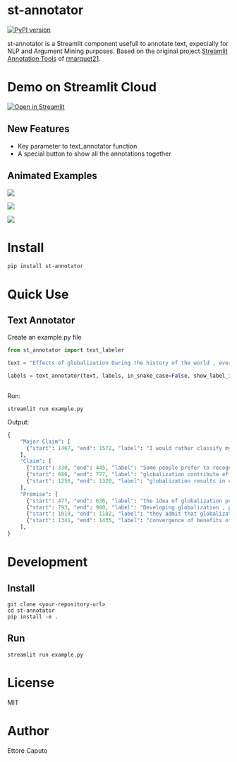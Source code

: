
# st-annotator
[![PyPI version](https://badge.fury.io/py/st-annotator.svg)](https://badge.fury.io/py/st-annotator)

st-annotator is a Streamlit component usefull to annotate text, expecially for NLP and Argument Mining purposes.
Based on the original project [Streamlit Annotation Tools](https://github.com/streamlit/annotation-tools) of [rmarquet21](https://github.com/rmarquet21).


# Demo on Streamlit Cloud
[![Open in Streamlit](https://static.streamlit.io/badges/streamlit_badge_black_white.svg)](https://app-annotator.streamlit.app)

## New Features
- Key parameter to text_annotator function
- A special button to show all the annotations together

## Animated Examples
![](docs/ann_without_input.gif)

![](docs/ann_with_custom_colors.gif)

![](docs/show_all_button.gif)

# Install

```
pip install st-annotator
```

# Quick Use

## Text Annotator

Create an example.py file

```python
from st_annotator import text_labeler

text = "Effects of globalization During the history of the world , every change has its own positive and negative sides . Globalization as a gradual change affecting all over the world is not an exception . Although it has undeniable effects on the economics of the world ; it has side effects which make it a controversial issue . <AC0> Some people prefer to recognize globalization as a threat to ethnic and religious values of people of their country </AC0> . They think that <AC1> the idea of globalization put their inherited culture in danger of uncontrolled change and make them vulnerable against the attack of imperialistic governments </AC1> . Those who disagree , believe that <AC2> globalization contribute effectively to the global improvement of the world in many aspects </AC2> . <AC3> Developing globalization , people can have more access to many natural resources of the world and it leads to increasing the pace of scientific and economic promotions of the entire world </AC3> . In addition , <AC4> they admit that globalization can be considered a chance for people of each country to promote their lifestyle through the stuffs and services imported from other countries </AC4> . Moreover , the proponents of globalization idea point out <AC5> globalization results in considerable decrease in global tension </AC5> due to <AC6> convergence of benefits of people of the world which is a natural consequence of globalization </AC6> . In conclusion , <AC7> I would rather classify myself in the proponents of globalization as a speeding factor of global progress </AC7> . I think it is more likely to solve the problems of the world rather than intensifying them ."

labels = text_annotator(text, labels, in_snake_case=False, show_label_input=True, colors={"label_input":"#ff9500", "Major Claim": "#a457d7", "Claim": "#3478f6", "Premise": "#5ac4be"})
    
```

Run:

```
streamlit run example.py
```

Output:

```python
{
    "Major Claim": [
      {"start": 1467, "end": 1572, "label": "I would rather classify myself in the proponents of globalization as a speeding factor of global progress"}
    ],
    "Claim": [
      {"start": 330, "end": 445, "label": "Some people prefer to recognize globalization as a threat to ethnic and religious values of people of their country"},
      {"start": 686, "end": 777, "label": "globalization contribute effectively to the global improvement of the world in many aspects"},
      {"start": 1256, "end": 1320, "label": "globalization results in considerable decrease in global tension"}
    ],
    "Premise": [
      {"start": 477, "end": 636, "label": "the idea of globalization put their inherited culture in danger of uncontrolled change and make them vulnerable against the attack of imperialistic governments"},
      {"start": 793, "end": 980, "label": "Developing globalization , people can have more access to many natural resources of the world and it leads to increasing the pace of scientific and economic promotions of the entire world"},
      {"start": 1010, "end": 1182, "label": "they admit that globalization can be considered a chance for people of each country to promote their lifestyle through the stuffs and services imported from other countries"},
      {"start": 1341, "end": 1435, "label": "convergence of benefits of people of the world which is a natural consequence of globalization"}
    ],
}
```

# Development

## Install

```
git clone <your-repository-url>
cd st-annotator
pip install -e .
```

## Run

```
streamlit run example.py
```

# License

MIT

# Author

Ettore Caputo

